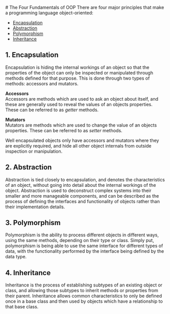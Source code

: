 # The Four Fundamentals of OOP
There are four major principles that make a programming language object-oriented:
* [Encapsulation](#encapsulation)
* [Abstraction](#abstraction)
* [Polymorphism](#polymorphism)
* [Inheritance](#inheritance)

## 1. Encapsulation
Encapsulation is hiding the internal workings of an object so that the properties of the object can only be inspected or manipulated through methods defined for that purpose. This is done through two  types of methods: accessors and mutators.  

**Accessors**  
Accessors are methods which are used to ask an object about itself, and these are generally used to reveal the values of an objects properties. These can be referred to as *getter* methods.

**Mutators**  
Mutators are methods which are used to change the value of an objects properties. These can be referred to as *setter* methods.

Well encapsulated objects only have accessors and mutators where they are explicitly required, and hide all other object internals from outside inspection or manipulation.

## 2. Abstraction
Abstraction is tied closely to encapsulation, and denotes the characteristics of an object, without going into detail about the internal workings of the object. Abstraction is used to deconstruct complex systems into their smaller and more manageable components, and can be described as the process of defining the interfaces and functionality of objects rather than their implementation details.

## 3. Polymorphism
Polymorphism is the ability to process different objects in different ways, using the same methods, depending on their type or class. Simply put, polymorphism is being able to use the same interface for different types of data, with the functionality performed by the interface being defined by the data type.

## 4. Inheritance
Inheritance is the process of establishing subtypes of an existing object or class, and allowing those subtypes to inherit methods or properties from their parent. Inheritance allows common characteristics to only be defined once in a base class and then used by objects which have a relationship to that base class. 
